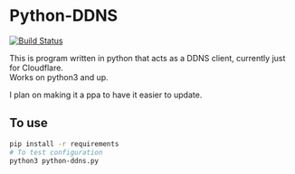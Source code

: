 # Python-DDNS

[![Build Status](https://travis-ci.com/jwhite1st/python-ddns.svg?branch=master)](https://travis-ci.com/jwhite1st/python-ddns)

This is program written in python that acts as a DDNS client, currently just for Cloudflare.  
Works on python3 and up.  

I plan on making it a ppa to have it easier to update.

## To use

```bash
pip install -r requirements
# To test configuration
python3 python-ddns.py
```